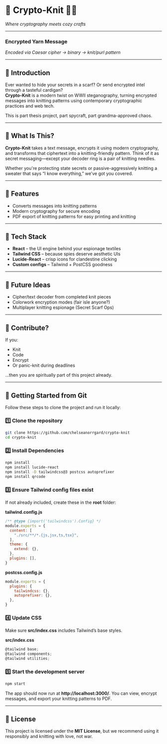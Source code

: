 # 🧶 Crypto-Knit 🕵️‍♀️  
*Where cryptography meets cozy crafts*

---

### Encrypted Yarn Message  

*Encoded via Caesar cipher → binary → knit/purl pattern*

---

## 🧵 Introduction

Ever wanted to hide your secrets in a scarf? Or send encrypted intel through a tasteful cardigan?  
**Crypto-Knit** is a modern twist on WWII steganography, turning encrypted messages into knitting patterns using contemporary cryptographic practices and web tech.  

This is part thesis project, part spycraft, part grandma-approved chaos.

---

## 🎯 What Is This?

**Crypto-Knit** takes a text message, encrypts it using modern cryptography, and transforms that ciphertext into a knitting-friendly pattern. Think of it as secret messaging—except your decoder ring is a pair of knitting needles.

Whether you're protecting state secrets or passive-aggressively knitting a sweater that says “I know everything,” we’ve got you covered.

---

## 🧵 Features

- Converts messages into knitting patterns  
- Modern cryptography for secure encoding  
- PDF export of knitting patterns for easy printing and knitting

---

## 🧬 Tech Stack

- **React** – the UI engine behind your espionage textiles  
- **Tailwind CSS** – because spies deserve aesthetic UIs  
- **Lucide-React** – crisp icons for clandestine clicking  
- **Custom configs** – Tailwind + PostCSS goodness

---  

## 🧩 Future Ideas

- Cipher/text decoder from completed knit pieces  
- Colorwork encryption modes (fair isle anyone?)  
- Multiplayer knitting espionage (Secret Scarf Ops)

---

## 🐑 Contribute?

If you:  
- Knit  
- Code  
- Encrypt  
- Or panic-knit during deadlines  

…then you are spiritually part of this project already.

---

## 🚀 Getting Started from Git

Follow these steps to clone the project and run it locally:

### 1️⃣ Clone the repository
```bash
git clone https://github.com/chelseanorrgard/crypto-knit
cd crypto-knit
```

### 2️⃣ Install Dependencies
```bash
npm install
npm install lucide-react
npm install -D tailwindcss@3 postcss autoprefixer
npm install qrcode
```

### 3️⃣ Ensure Tailwind config files exist

If not already included, create these in the **root** folder:

**tailwind.config.js**
```javascript
/** @type {import('tailwindcss').Config} */
module.exports = {
  content: [
    "./src/**/*.{js,jsx,ts,tsx}",
  ],
  theme: {
    extend: {},
  },
  plugins: [],
}
```

**postcss.config.js**
```javascript
module.exports = {
  plugins: {
    tailwindcss: {},
    autoprefixer: {},
  },
}
```

### 4️⃣ Update CSS

Make sure **src/index.css** includes Tailwind’s base styles.

**src/index.css**
```javascript
@tailwind base;
@tailwind components;
@tailwind utilities;
```

### 5️⃣ Start the development server
```bash
npm start
```

The app should now run at **http://localhost:3000/**.
You can view, encrypt messages, and export your knitting patterns to PDF.

---

## 🧣 License

This project is licensed under the **MIT License**, but we recommend using it responsibly and knitting with love, not war.